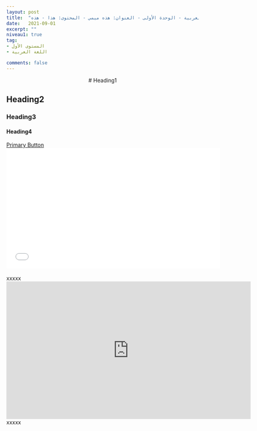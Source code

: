```yaml
---
layout: post
title:  "المستوى الأول - مادة اللغة العربية - الوحدة الأولى - العنوان: هذه ميمي - المحتوى: هذا - هذه"
date:   2021-09-01
excerpt: ""
niveau1: true
tag:
- المستوى الأول 
- اللغة العربية

comments: false
---
```


<p style="text-align: center;" markdown="0">
# Heading1

## Heading2

### Heading3

#### Heading4
</p>
<div markdown="0"><a href="#" class="btn">Primary Button</a></div>

<div class="hytPlayerWrapOuter" markdown="0"><div class="hytPlayerWrap">
<iframe width="560" height="315" src="//www.youtube.com/embed/SU3kYxJmWuQ?rel=0&enablejsapi=1" allowfullscreen frameborder="0"> </iframe>
	</div></div> 
<br>xxxxx
<div class="hytPlayerWrapOuter" markdown="0"><div class="hytPlayerWrap" markdown="1"> <iframe width="640" height="360" src="https://www.youtube.com/embed/s1cfMnh0f00?rel=0&enablejsapi=1" frameborder="0" ></iframe></div></div> 
xxxxx
